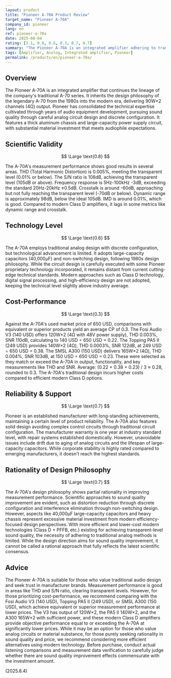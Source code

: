 ```yaml
---
layout: product
title: "Pioneer A-70A Product Review"
target_name: "Pioneer A-70A"
company_id: pioneer
lang: en
ref: pioneer-a-70a
date: 2025-08-04
rating: [3.1, 0.8, 0.6, 0.3, 0.7, 0.7]
summary: "The Pioneer A-70A is an integrated amplifier adhering to traditional analog design, but it faces challenges in scientific validity and cost-performance compared to modern standards."
tags: [Amplifier, Analog, Integrated amplifier, Pioneer]
permalink: /products/en/pioneer-a-70a/
---
```

## Overview

The Pioneer A-70A is an integrated amplifier that continues the lineage of the company's traditional A-70 series. It inherits the design philosophy of the legendary A-70 from the 1980s into the modern era, delivering 90W×2 channels (4Ω) output. Pioneer has consolidated the technical expertise cultivated through years of audio equipment development, pursuing sound quality through careful analog circuit design and discrete configuration. It features a thick aluminum chassis and large-capacity power supply circuit, with substantial material investment that meets audiophile expectations.

## Scientific Validity

$$ \Large \text{0.8} $$

The A-70A's measurement performance shows good results in several areas. THD (Total Harmonic Distortion) is 0.005%, meeting the transparent level (0.01% or below). The S/N ratio is 108dB, achieving the transparent level (105dB or above). Frequency response is 5Hz-100kHz -3dB, exceeding the standard 20Hz-20kHz ±0.5dB. Crosstalk is around -60dB, approaching but not fully reaching the transparent level (-70dB or below). Dynamic range is approximately 98dB, below the ideal 105dB. IMD is around 0.01%, which is good. Compared to modern Class D amplifiers, it lags in some metrics like dynamic range and crosstalk.

## Technology Level

$$ \Large \text{0.6} $$

The A-70A employs traditional analog design with discrete configuration, but technological advancement is limited. It adopts large-capacity capacitors (40,000μF) and non-switching design, following 1980s design philosophy. While the circuit design is carefully executed with some Pioneer proprietary technology incorporated, it remains distant from current cutting-edge technical standards. Modern approaches such as Class D technology, digital signal processing, and high-efficiency design are not adopted, keeping the technical level slightly above industry average.

## Cost-Performance

$$ \Large \text{0.3} $$

Against the A-70A's used market price of 650 USD, comparisons with equivalent or superior products yield an average CP of 0.3. The Fosi Audio V3 (140 USD) offers 120W×2 (4Ω with 48V power supply), THD 0.003%, SNR 110dB, calculating to 140 USD ÷ 650 USD = 0.22. The Topping PA5 II (249 USD) provides 140W×2 (4Ω), THD 0.0003%, SNR 122dB, at 249 USD ÷ 650 USD = 0.38. The SMSL A300 (150 USD) delivers 165W×2 (4Ω), THD 0.004%, SNR 103dB, at 150 USD ÷ 650 USD = 0.23. These were selected as they match or exceed the A-70A in output, functionality, and key measurements like THD and SNR. Average: (0.22 + 0.38 + 0.23) / 3 ≈ 0.28, rounded to 0.3. The A-70A's traditional design incurs higher costs compared to efficient modern Class D options.

## Reliability & Support

$$ \Large \text{0.7} $$

Pioneer is an established manufacturer with long-standing achievements, maintaining a certain level of product reliability. The A-70A also features solid design avoiding complex control circuits through traditional circuit configuration. The manufacturer warranty is one year at industry standard level, with repair systems established domestically. However, unavoidable issues include drift due to aging of analog circuits and the lifespan of large-capacity capacitors. While corporate stability is highly rated compared to emerging manufacturers, it doesn't reach the highest standards.

## Rationality of Design Philosophy

$$ \Large \text{0.7} $$

The A-70A's design philosophy shows partial rationality in improving measurement performance. Scientific approaches to sound quality improvement are evident, such as distortion reduction through discrete configuration and interference elimination through non-switching design. However, aspects like 40,000μF large-capacity capacitors and heavy chassis represent excessive material investment from modern efficiency-focused design perspectives. With more efficient and lower-cost modern technologies (Class D + PFFB, etc.) existing for achieving transparent-level sound quality, the necessity of adhering to traditional analog methods is limited. While the design direction aims for sound quality improvement, it cannot be called a rational approach that fully reflects the latest scientific consensus.

## Advice

The Pioneer A-70A is suitable for those who value traditional audio design and seek trust in manufacturer brands. Measurement performance is good in areas like THD and S/N ratio, clearing transparent levels. However, for those prioritizing cost-performance, we recommend comparing with the Fosi Audio V3 (140 USD), Topping PA5 II (249 USD), or SMSL A300 (150 USD), which achieve equivalent or superior measurement performance at lower prices. The V3 has output of 120W×2, the PA5 II 140W×2, and the A300 165W×2 with sufficient power, and these modern Class D amplifiers provide objective performance equal to or exceeding the A-70A at significantly lower prices. While it may be an option for those who value analog circuits or material substance, for those purely seeking rationality in sound quality and price, we recommend considering more efficient alternatives using modern technology. Before purchase, conduct actual listening comparisons and measurement data verification to carefully judge whether there are sound quality improvement effects commensurate with the investment amount.

(2025.8.4)
